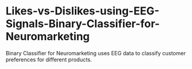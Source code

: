 # Likes-vs-Dislikes-using-EEG-Signals-Binary-Classifier-for-Neuromarketing
Binary Classifier for Neuromarketing uses EEG data to classify customer preferences for different products.
